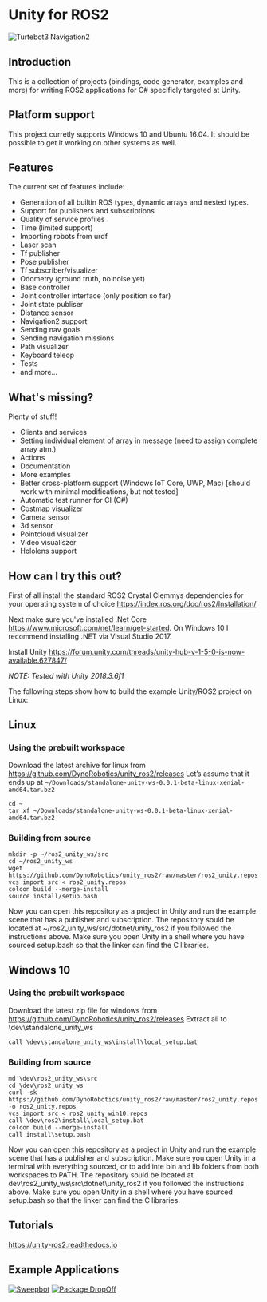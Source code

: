 Unity for ROS2
==============

![Turtebot3 Navigation2](https://i.gyazo.com/98d3d43aae3877593ecaefe4e5ba9a44.gif)

Introduction
------------

This is a collection of projects (bindings, code generator, examples and more) for writing ROS2
applications for C# specificly targeted at Unity.

Platform support
----------------
This project curretly supports Windows 10 and Ubuntu 16.04. It should be possible to get it working on other systems as well.

Features
--------

The current set of features include:
- Generation of all builtin ROS types, dynamic arrays and nested types.
- Support for publishers and subscriptions
- Quality of service profiles
- Time (limited support)
- Importing robots from urdf
- Laser scan
- Tf publisher
- Pose publisher
- Tf subscriber/visualizer
- Odometry (ground truth, no noise yet)
- Base controller
- Joint controller interface (only position so far)
- Joint state publiser
- Distance sensor
- Navigation2 support
- Sending nav goals
- Sending navigation missions
- Path visualizer
- Keyboard teleop
- Tests
- and more...


What's missing?
---------------

Plenty of stuff!
- Clients and services
- Setting individual element of array in message (need to assign complete array atm.)
- Actions
- Documentation
- More examples
- Better cross-platform support (Windows IoT Core, UWP, Mac) [should work with minimal modifications, but not tested]
- Automatic test runner for CI (C#)
- Costmap visualizer
- Camera sensor
- 3d sensor
- Pointcloud visualizer
- Video visualiszer
- Hololens support

How can I try this out?
-------------------------------------

First of all install the standard ROS2 Crystal Clemmys dependencies for your operating system of choice https://index.ros.org/doc/ros2/Installation/

Next make sure you've installed .Net Core https://www.microsoft.com/net/learn/get-started. On Windows 10 I recommend installing .NET via Visual Studio 2017.

Install Unity
https://forum.unity.com/threads/unity-hub-v-1-5-0-is-now-available.627847/

*NOTE: Tested with Unity 2018.3.6f1*

The following steps show how to build the example Unity/ROS2 project on Linux:

Linux
-----
### Using the prebuilt workspace

Download the latest archive for linux from https://github.com/DynoRobotics/unity_ros2/releases
Let’s assume that it ends up at `~/Downloads/standalone-unity-ws-0.0.1-beta-linux-xenial-amd64.tar.bz2`

```
cd ~
tar xf ~/Downloads/standalone-unity-ws-0.0.1-beta-linux-xenial-amd64.tar.bz2
```

### Building from source

```
mkdir -p ~/ros2_unity_ws/src
cd ~/ros2_unity_ws
wget https://github.com/DynoRobotics/unity_ros2/raw/master/ros2_unity.repos
vcs import src < ros2_unity.repos
colcon build --merge-install
source install/setup.bash
```

Now you can open this repository as a project in Unity and run the example scene that has a publisher and subscription.
The repository sould be located at ~/ros2_unity_ws/src/dotnet/unity_ros2 if you followed the instructions above.
Make sure you open Unity in a shell where you have sourced setup.bash so that the linker can find the C libraries.

Windows 10
----------
### Using the prebuilt workspace
Download the latest zip file for windows from https://github.com/DynoRobotics/unity_ros2/releases
Extract all to \dev\standalone_unity_ws
```
call \dev\standalone_unity_ws\install\local_setup.bat

```
### Building from source
```
md \dev\ros2_unity_ws\src
cd \dev\ros2_unity_ws
curl -sk https://github.com/DynoRobotics/unity_ros2/raw/master/ros2_unity.repos -o ros2_unity.repos
vcs import src < ros2_unity_win10.repos
call \dev\ros2\install\local_setup.bat
colcon build --merge-install
call install\setup.bash
```

Now you can open this repository as a project in Unity and run the example scene that has a publisher and subscription. Make sure you open Unity in a terminal with everything sourced, or to add inte bin and lib folders from both workspaces to PATH.
The repository sould be located at dev\ros2_unity_ws\src\dotnet\unity_ros2 if you followed the instructions above.
Make sure you open Unity in a shell where you have sourced setup.bash so that the linker can find the C libraries.

Tutorials
---------
https://unity-ros2.readthedocs.io

Example Applications
--------------------
[![Sweepbot](https://img.youtube.com/vi/eMKbbEQhBTg/0.jpg)](https://www.youtube.com/watch?v=eMKbbEQhBTg)
[![Package DropOff](https://img.youtube.com/vi/2is7kwPeydA/0.jpg)](https://www.youtube.com/watch?v=2is7kwPeydA)

